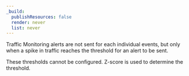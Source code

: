 ```yaml
---
_build:
  publishResources: false
  render: never
  list: never
---
```


Traffic Monitoring alerts are not sent for each individual events, but only when a spike in traffic reaches the threshold for an alert to be sent.

These thresholds cannot be configured. Z-score is used to determine the threshold.